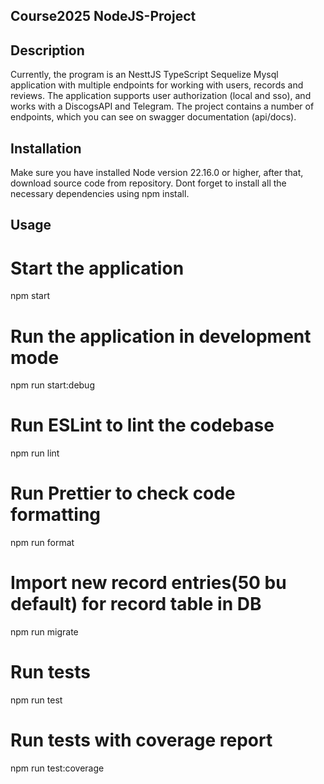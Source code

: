## Course2025 NodeJS-Project

## Description

Currently, the program is an NesttJS TypeScript Sequelize Mysql application with multiple endpoints for working with users, records and reviews. The application supports user authorization (local and sso), and works with a DiscogsAPI and Telegram.
The project contains a number of endpoints, which you can see on swagger documentation (api/docs).

## Installation

Make sure you have installed Node version 22.16.0 or higher, after that, download source code from repository.
Dont forget to install all the necessary dependencies using npm install.

## Usage

# Start the application

npm start

# Run the application in development mode

npm run start:debug

# Run ESLint to lint the codebase

npm run lint

# Run Prettier to check code formatting

npm run format

# Import new record entries(50 bu default) for record table in DB

npm run migrate

# Run tests

npm run test

# Run tests with coverage report

npm run test:coverage
